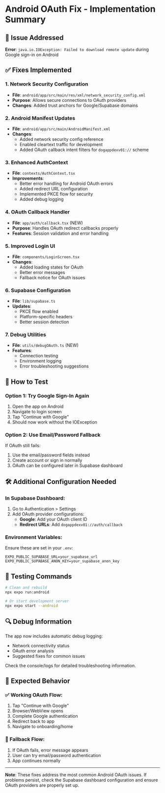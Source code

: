 # Android OAuth Fix - Implementation Summary

## 🚨 Issue Addressed
**Error**: `java.io.IOException: Failed to download remote update` during Google sign-in on Android

## ✅ Fixes Implemented

### 1. **Network Security Configuration**
- **File**: `android/app/src/main/res/xml/network_security_config.xml`
- **Purpose**: Allows secure connections to OAuth providers
- **Changes**: Added trust anchors for Google/Supabase domains

### 2. **Android Manifest Updates**
- **File**: `android/app/src/main/AndroidManifest.xml`
- **Changes**:
  - Added network security config reference
  - Enabled cleartext traffic for development
  - Added OAuth callback intent filters for `dogappdexv01://` scheme

### 3. **Enhanced AuthContext**
- **File**: `contexts/AuthContext.tsx`
- **Improvements**:
  - Better error handling for Android OAuth errors
  - Added redirect URL configuration
  - Implemented PKCE flow for security
  - Added debug logging

### 4. **OAuth Callback Handler**
- **File**: `app/auth/callback.tsx` (NEW)
- **Purpose**: Handles OAuth redirect callbacks properly
- **Features**: Session validation and error handling

### 5. **Improved Login UI**
- **File**: `components/LoginScreen.tsx`
- **Changes**:
  - Added loading states for OAuth
  - Better error messages
  - Fallback notice for OAuth issues

### 6. **Supabase Configuration**
- **File**: `lib/supabase.ts`
- **Updates**:
  - PKCE flow enabled
  - Platform-specific headers
  - Better session detection

### 7. **Debug Utilities**
- **File**: `utils/debugOAuth.ts` (NEW)
- **Features**:
  - Connection testing
  - Environment logging
  - Error troubleshooting suggestions

## 🔧 How to Test

### Option 1: Try Google Sign-In Again
1. Open the app on Android
2. Navigate to login screen
3. Tap "Continue with Google"
4. Should now work without the IOException

### Option 2: Use Email/Password Fallback
If OAuth still fails:
1. Use the email/password fields instead
2. Create account or sign in normally
3. OAuth can be configured later in Supabase dashboard

## 🛠️ Additional Configuration Needed

### In Supabase Dashboard:
1. Go to Authentication > Settings
2. Add OAuth provider configurations:
   - **Google**: Add your OAuth client ID
   - **Redirect URLs**: Add `dogappdexv01://auth/callback`

### Environment Variables:
Ensure these are set in your `.env`:
```env
EXPO_PUBLIC_SUPABASE_URL=your_supabase_url
EXPO_PUBLIC_SUPABASE_ANON_KEY=your_supabase_anon_key
```

## 🚀 Testing Commands

```bash
# Clean and rebuild
npx expo run:android

# Or start development server
npx expo start --android
```

## 🔍 Debug Information

The app now includes automatic debug logging:
- Network connectivity status
- OAuth error analysis
- Suggested fixes for common issues

Check the console/logs for detailed troubleshooting information.

## 📱 Expected Behavior

### ✅ **Working OAuth Flow:**
1. Tap "Continue with Google"
2. Browser/WebView opens
3. Complete Google authentication
4. Redirect back to app
5. Navigate to onboarding/home

### 🔄 **Fallback Flow:**
1. If OAuth fails, error message appears
2. User can try email/password authentication
3. App continues normally

---

**Note**: These fixes address the most common Android OAuth issues. If problems persist, check the Supabase dashboard configuration and ensure OAuth providers are properly set up.
